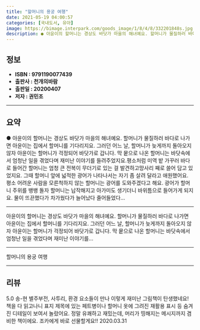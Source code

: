 ```yaml
---
title: "할머니의 용궁 여행"
date: 2021-05-19 04:00:57
categories: [국내도서, 유아]
image: https://bimage.interpark.com/goods_image/1/8/4/8/332201848s.jpg
description: ● 아윤이의 할머니는 경상도 바닷가 마을의 해녀예요. 할머니가 물질하러 바다로 나가면 아윤이는 집에서 할머니를 기다리지요. 그러던 어느 날, 할머니가 늦게까지 돌아오지 않자 아윤이는 할머니가 걱정되어 바닷가로 갑니다. 막 뭍으로 나온 할머니는 바닷속에서 엄청난 일을 겪었다며 재미난 이
---
```


## **정보**

- **ISBN : 9791190077439**
- **출판사 : 천개의바람**
- **출판일 : 20200407**
- **저자 : 권민조**

------



## **요약**

●  아윤이의 할머니는 경상도 바닷가 마을의 해녀예요. 할머니가 물질하러 바다로 나가면 아윤이는 집에서 할머니를 기다리지요. 그러던 어느 날, 할머니가 늦게까지 돌아오지 않자 아윤이는 할머니가 걱정되어 바닷가로 갑니다. 막 뭍으로 나온 할머니는 바닷속에서 엄청난 일을 겪었다며 재미난 이야기를 들려주었지요.평소처럼 미역 밭 가꾸러 바다로 들어간 할머니는 엄청 큰 전복이 무더기로 있는 걸 발견하고망사리 째로 쓸어 담고 있었지요. 그때 할머니 앞에 넓적한 광어가 나타나서는 자기 좀 살려 달라고 애원했어요. 평소 어려운 사람을 모른척하지 않는 할머니는 광어를 도와주겠다고 해요. 광어가 할머니 주위를 뱅뱅 돌자 할머니는 납작해지고 아가미도 생기더니 바위틈으로 들어가게 되지요. 물이 뜨끈했다가 차가웠다가 늘어났다 줄어들었다...

------

아윤이의 할머니는 경상도 바닷가 마을의 해녀예요. 할머니가 물질하러 바다로 나가면 아윤이는 집에서 할머니를 기다리지요. 그러던 어느 날, 할머니가 늦게까지 돌아오지 않자 아윤이는 할머니가 걱정되어 바닷가로 갑니다. 막 뭍으로 나온 할머니는 바닷속에서 엄청난 일을 겪었다며 재미난 이야기를... 

------


할머니의 용궁 여행 

------


## **리뷰** 

5.0 송-현 별주부전, 사투리, 환경 요소들이 만나 이렇게 재미난 그림책이 탄생했네요! 책을 다 읽고나니 표지 제목에 있는 페트병이나 할머니 옷에 그려진 재활용 표시 등 숨겨진 디테일이 보여서 놀랐어요. 정말 유쾌하고 재밌는데, 머리가 띵해지는 메시지까지 겸비한 책이에요. 조카에게 바로 선물할게요!! 2020.03.31 <br/>
